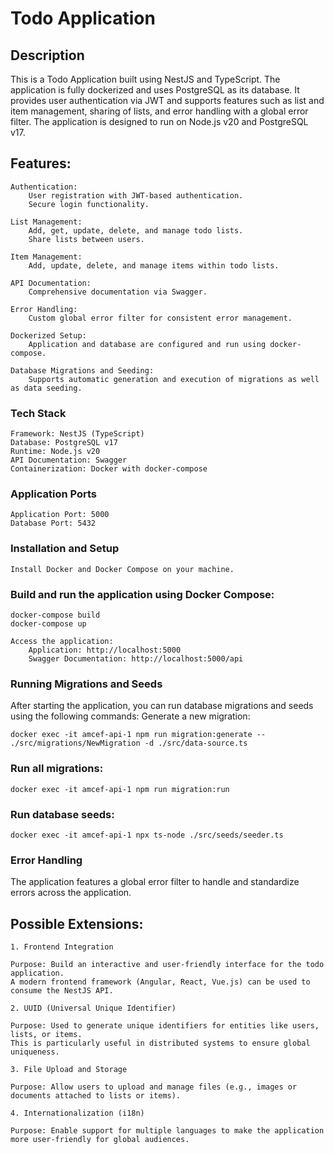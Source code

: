 # Todo Application

## Description

This is a Todo Application built using NestJS and TypeScript. The application is fully dockerized and uses PostgreSQL as its database. It provides user authentication via JWT and supports features such as list and item management, sharing of lists, and error handling with a global error filter. The application is designed to run on Node.js v20 and PostgreSQL v17.

## Features:

    Authentication:
        User registration with JWT-based authentication.
        Secure login functionality.

    List Management:
        Add, get, update, delete, and manage todo lists.
        Share lists between users.

    Item Management:
        Add, update, delete, and manage items within todo lists.

    API Documentation:
        Comprehensive documentation via Swagger.

    Error Handling:
        Custom global error filter for consistent error management.

    Dockerized Setup:
        Application and database are configured and run using docker-compose.

    Database Migrations and Seeding:
        Supports automatic generation and execution of migrations as well as data seeding.

### Tech Stack

    Framework: NestJS (TypeScript)
    Database: PostgreSQL v17
    Runtime: Node.js v20
    API Documentation: Swagger
    Containerization: Docker with docker-compose

### Application Ports

    Application Port: 5000
    Database Port: 5432

### Installation and Setup

    Install Docker and Docker Compose on your machine.


### Build and run the application using Docker Compose:

    docker-compose build
    docker-compose up

    Access the application:
        Application: http://localhost:5000
        Swagger Documentation: http://localhost:5000/api

### Running Migrations and Seeds

After starting the application, you can run database migrations and seeds using the following commands:
Generate a new migration:

    docker exec -it amcef-api-1 npm run migration:generate -- ./src/migrations/NewMigration -d ./src/data-source.ts

### Run all migrations:

    docker exec -it amcef-api-1 npm run migration:run

### Run database seeds:

    docker exec -it amcef-api-1 npx ts-node ./src/seeds/seeder.ts


### Error Handling

The application features a global error filter to handle and standardize errors across the application.



## Possible Extensions:
    
    1. Frontend Integration

    Purpose: Build an interactive and user-friendly interface for the todo application. 
    A modern frontend framework (Angular, React, Vue.js) can be used to consume the NestJS API.
    
    2. UUID (Universal Unique Identifier)

    Purpose: Used to generate unique identifiers for entities like users, lists, or items. 
    This is particularly useful in distributed systems to ensure global uniqueness.

    3. File Upload and Storage

    Purpose: Allow users to upload and manage files (e.g., images or documents attached to lists or items).

    4. Internationalization (i18n)

    Purpose: Enable support for multiple languages to make the application more user-friendly for global audiences.
